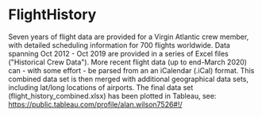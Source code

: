 # FlightHistory
Seven years of flight data are provided for a Virgin Atlantic crew member, with detailed scheduling information for 700 flights worldwide. Data spanning Oct 2012 - Oct 2019 are provided in a series of Excel files ("Historical Crew Data"). More recent flight data (up to end-March 2020) can - with some effort - be parsed from an an iCalendar (.iCal) format. This combined data set is then merged with additional geographical data sets, including lat/long locations of airports. The final data set (flight_history_combined.xlsx) has been plotted in Tableau, see: https://public.tableau.com/profile/alan.wilson7526#!/



